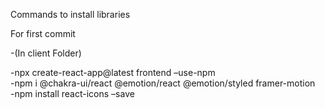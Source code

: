 Commands to install libraries

For first commit

-(In client Folder) </br>

-npx create-react-app@latest frontend –use-npm </br>
-npm i @chakra-ui/react @emotion/react @emotion/styled framer-motion </br>
-npm install react-icons –save
